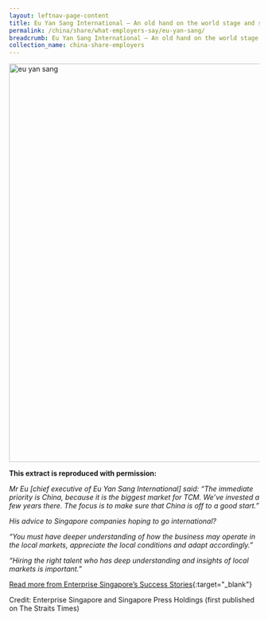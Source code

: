 ```yaml
---
layout: leftnav-page-content
title: Eu Yan Sang International – An old hand on the world stage and still growing
permalink: /china/share/what-employers-say/eu-yan-sang/
breadcrumb: Eu Yan Sang International – An old hand on the world stage and still growing
collection_name: china-share-employers
---
```


<img src="\images\china-employers\eu-yan-sang.jpg" alt="eu yan sang" style="width:800px;" />

**This extract is reproduced with permission:**

*Mr Eu [chief executive of Eu Yan Sang International] said: “The immediate priority is China, because it is the biggest market for TCM. We’ve invested a few years there. The focus is to make sure that China is off to a good start.”*

*His advice to Singapore companies hoping to go international?*

*“You must have deeper understanding of how the business may operate in the local markets, appreciate the local conditions and adapt accordingly.”*

*“Hiring the right talent who has deep understanding and insights of local markets is important.”*

[Read more from Enterprise Singapore’s Success Stories](https://ie.enterprisesg.gov.sg/Venture-Overseas/Browse-By-Market/Asia-Pacific/China/Success-Stories/cs/Success-Stories/An-old-hand-on-the-world-stage-and-still-growing){:target="_blank"}

Credit: Enterprise Singapore and Singapore Press Holdings (first published on The Straits Times)